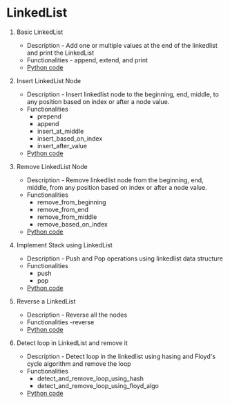 # LinkedList


1. Basic LinkedList
    - Description - Add one or multiple values at the end of the linkedlist and print the LinkedList
    - Functionalities - append, extend, and print 
    - [Python code](https://github.com/skdehuri/dsa/blob/master/LinkedList/01.py)

2. Insert LinkedList Node 
    - Description - Insert linkedlist node to the beginning, end, middle, to any position based on index or after a node value.
    - Functionalities
        - prepend
        - append
        - insert_at_middle
        - insert_based_on_index
        - insert_after_value
    - [Python code](https://github.com/skdehuri/dsa/blob/master/LinkedList/02.py)

3. Remove LinkedList Node
    - Description - Remove linkedlist node from the beginning, end, middle, from any position based on index or after a node value.
    - Functionalities
        - remove_from_beginning
        - remove_from_end
        - remove_from_middle
        - remove_based_on_index
    - [Python code](https://github.com/skdehuri/dsa/blob/master/LinkedList/03.py)

4. Implement Stack using LinkedList
    - Description - Push and Pop operations using linkedlist data structure
    - Functionalities
        - push
        - pop
    - [Python code](https://github.com/skdehuri/dsa/blob/master/LinkedList/04.py)

5. Reverse a LinkedList
    - Description - Reverse all the nodes
    - Functionalities
        -reverse
    - [Python code](https://github.com/skdehuri/dsa/blob/master/LinkedList/05.py)

6. Detect loop in LinkedList and remove it
    - Description - Detect loop in the linkedlist using hasing and Floyd's cycle algorithm and remove the loop
    - Functionalities
        - detect_and_remove_loop_using_hash
        - detect_and_remove_loop_using_floyd_algo
    - [Python code](https://github.com/skdehuri/dsa/blob/master/LinkedList/06.py)